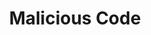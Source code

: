 --- 
title: "Malicious Code"
publishdate: "2019-6-30T16:48:46+02:00"
src: "https://365manga.net/manga/malicious-code"
image: "https://data.365manga.net/images/thumbnails/15889-malicious-code.jpg"
description: "It's the year 2034 and high school student Sasaki Hiiro boards his bus just like any other day. Everything changes, though, when his bus is suddenly attacked by a mysterious girl with red eyes. When Hiiro awakes, he finds himself in 'Tokyo,' a city which was supposed to have been permanently sealed off after the outbreak of the deadly Pandora Virus ten years ago. Not only that, but it also…"
---